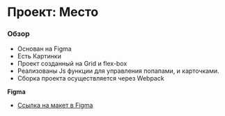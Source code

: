 # Проект: Место

### Обзор

* Основан на Figma
* Есть Картинки
* Проект созданный на Grid и flex-box
* Реализованы Js функции для управления попапами, и карточками.
* Сборка проекта осуществляется через Webpack

**Figma**

* [Ссылка на макет в Figma](https://www.figma.com/file/2cn9N9jSkmxD84oJik7xL7/JavaScript.-Sprint-4?node-id=0%3A1)
